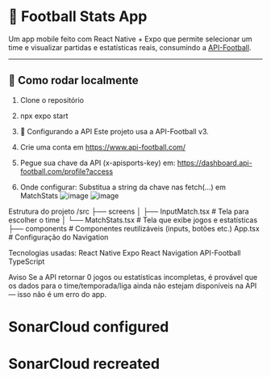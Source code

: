 # 📱 Football Stats App

Um app mobile feito com React Native + Expo que permite selecionar um time e visualizar partidas e estatísticas reais, consumindo a [API-Football](https://www.api-football.com/documentation-v3).

---

## 🚀 Como rodar localmente

1. Clone o repositório
2. npx expo start
3. 🔐 Configurando a API
Este projeto usa a API-Football v3.

1. Crie uma conta em https://www.api-football.com/
2. Pegue sua chave da API (x-apisports-key) em: https://dashboard.api-football.com/profile?access
3. Onde configurar: Substitua a string da chave nas fetch(...) em MatchStats
![image](https://github.com/user-attachments/assets/5f9c2a73-74db-4d3b-953f-d78f1997b370)
![image](https://github.com/user-attachments/assets/f2a3e840-c615-4767-a977-90be63973b8a)

 Estrutura do projeto
  /src
    ├── screens
    │   ├── InputMatch.tsx     # Tela para escolher o time
    │   └── MatchStats.tsx     # Tela que exibe jogos e estatísticas
    ├── components             # Componentes reutilizáveis (inputs, botões etc.)
  App.tsx                      # Configuração do Navigation

Tecnologias usadas:
React Native
Expo
React Navigation
API-Football
TypeScript

Aviso
Se a API retornar 0 jogos ou estatísticas incompletas, é provável que os dados para o time/temporada/liga ainda não estejam disponíveis na API — isso não é um erro do app.
# SonarCloud configured
# SonarCloud recreated
